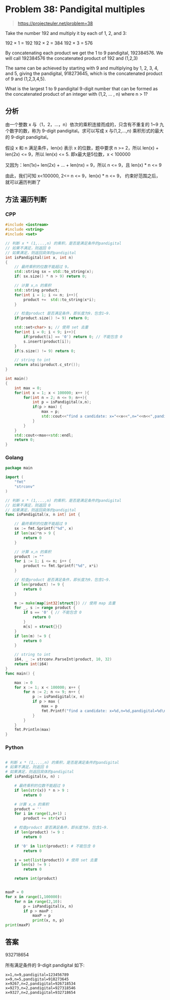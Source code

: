 # Problem 38: Pandigital multiples

> https://projecteuler.net/problem=38


Take the number 192 and multiply it by each of 1, 2, and 3:

192 × 1 = 192
192 × 2 = 384
192 × 3 = 576

By concatenating each product we get the 1 to 9 pandigital, 192384576. We will call 192384576 the concatenated product of 192 and (1,2,3)

The same can be achieved by starting with 9 and multiplying by 1, 2, 3, 4, and 5, giving the pandigital, 918273645, which is the concatenated product of 9 and (1,2,3,4,5).

What is the largest 1 to 9 pandigital 9-digit number that can be formed as the concatenated product of an integer with (1,2, ... , n) where n > 1?

## 分析

由一个整数 x 与（1，2，…，n）依次的乘积连接而成的，只含有不重复的 1~9 九个数字的数，称为 9-digit pandigital。求可以写成 x 与(1,2,...,n) 乘积形式的最大的 9-digit pandigital。

假设 x 和 n 满足条件，len(x) 表示 x 的位数，题中要求 n >= 2，所以 len(x) + len(2x) <= 9，所以 len(x) <= 5. 即x最大是5位数，x < 100000

又因为：len(1x)+ len(2x) + ... + len(nx) = 9，所以 n <= 9，且 len(x) * n <= 9

由此，我们可知 x<100000, 2<= n <= 9，len(x) * n <= 9， 约束好范围之后，就可以遍历判断了



## 方法 遍历判断

### CPP

```cpp
#include <iostream>
#include <string>
#include <set>

// 判断 x * (1,...,n) 的乘积，是否是满足条件的pandigital
// 如果不满足，则返回 0
// 如果满足，则返回具体的pandigital
int isPandigital(int x, int n)
{
    // 最终乘积的位数不能超过 9。
    std::string sx = std::to_string(x);
    if( sx.size() * n > 9) return 0;

    // 计算 x,n 的乘积
    std::string product;
    for(int i = 1; i <= n; i++){
        product +=  std::to_string(x*i);
    }

    // 检查product 是否满足条件，即长度为9，包含1~9.
    if(product.size() != 9) return 0; 

    std::set<char> s; // 使用 set 去重
    for(int i = 0; i < 9; i++){
        if(product[i] == '0') return 0; // 不能包含 0
        s.insert(product[i]);
    }
    if(s.size() != 9) return 0;

    // string to int
    return atoi(product.c_str());
}

int main()
{
    int max = 0;
    for(int x = 1; x < 100000; x++ ){
        for(int n = 2; n <= 9; n++){
            int p = isPandigital(x,n);
            if(p > max) {
                max = p;
                std::cout<<"find a candidate: x="<<x<<",n="<<n<<",pandigital="<<p<<std::endl;
            }
        }
    }
    std::cout<<max<<std::endl;
    return 0;
}
```

### Golang

```go
package main

import (
	"fmt"
	"strconv"
)

// 判断 x * (1,...,n) 的乘积，是否是满足条件的pandigital
// 如果不满足，则返回 0
// 如果满足，则返回具体的pandigital
func isPandigital(x, n int) int {

	// 最终乘积的位数不能超过 9
	sx := fmt.Sprintf("%d", x)
	if len(sx)*n > 9 {
		return 0
	}

	// 计算 x,n 的乘积
	product := ""
	for i := 1; i <= n; i++ {
		product += fmt.Sprintf("%d", x*i)
	}

	// 检查product 是否满足条件，即长度为9，包含1~9.
	if len(product) != 9 {
		return 0
	}

	m := make(map[int32]struct{}) // 使用 map 去重
	for _, s := range product {
		if s == '0' { // 不能包含 0
			return 0
		}
		m[s] = struct{}{}
	}
	if len(m) != 9 {
		return 0
	}

	// string to int
	i64, _ := strconv.ParseInt(product, 10, 32)
	return int(i64)
}
func main() {

	max := 0
	for x := 1; x < 100000; x++ {
		for n := 2; n <= 9; n++ {
			p := isPandigital(x, n)
			if p > max {
				max = p
				fmt.Printf("find a candidate: x=%d,n=%d,pandigital=%d\n", x, n, p)
			}
		}
	}
	fmt.Println(max)
}
```

### Python

```python

# 判断 x * (1,...,n) 的乘积，是否是满足条件的pandigital
# 如果不满足，则返回 0
# 如果满足，则返回具体的pandigital
def isPandigital(x, n) :

	# 最终乘积的位数不能超过 9
	if len(str(x)) * n > 9 :
		return 0

	# 计算 x,n 的乘积
	product = ''
	for i in range(1,n+1) :
		product += str(x*i)

	# 检查product 是否满足条件，即长度为9，包含1~9.
	if len(product) != 9 :
		return 0

	if '0' in list(product): # 不能包含 0
		return 0

	s = set(list(product)) # 使用 set 去重
	if len(s) != 9 :
		return 0

	return int(product)


maxP = 0
for x in range(1,100000):
	for n in range(2,10):
		p = isPandigital(x, n)
		if p > maxP :
			maxP = p
			print(x, n, p)
print(maxP)

```

## 答案

932718654

所有满足条件的 9-digit pandigital 如下:

```
x=1,n=9,pandigital=123456789
x=9,n=5,pandigital=918273645
x=9267,n=2,pandigital=926718534
x=9273,n=2,pandigital=927318546
x=9327,n=2,pandigital=932718654
```